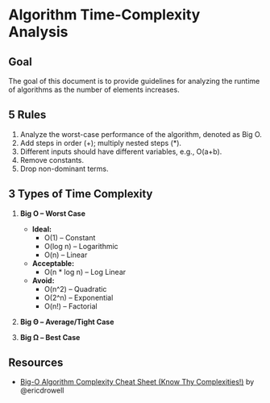 # Algorithm Time-Complexity Analysis

## Goal

The goal of this document is to provide guidelines for analyzing the runtime of algorithms as the number of elements increases.

## 5 Rules

1. Analyze the worst-case performance of the algorithm, denoted as Big O.
2. Add steps in order (+); multiply nested steps (\*).
3. Different inputs should have different variables, e.g., O(a+b).
4. Remove constants.
5. Drop non-dominant terms.

## 3 Types of Time Complexity

1. **Big O – Worst Case**

   - **Ideal:**
     - O(1) – Constant
     - O(log n) – Logarithmic
     - O(n) – Linear
   - **Acceptable:**
     - O(n \* log n) – Log Linear
   - **Avoid:**
     - O(n^2) – Quadratic
     - O(2^n) – Exponential
     - O(n!) – Factorial

2. **Big Θ – Average/Tight Case**

3. **Big Ω – Best Case**

## Resources

- [Big-O Algorithm Complexity Cheat Sheet (Know Thy Complexities!)](https://www.bigocheatsheet.com/) by @ericdrowell

